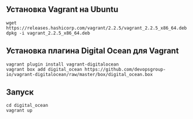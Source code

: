 ## Установка Vagrant на Ubuntu
```
wget https://releases.hashicorp.com/vagrant/2.2.5/vagrant_2.2.5_x86_64.deb
dpkg -i vagrant_2.2.5_x86_64.deb
```
## Установка плагина Digital Ocean для Vagrant
```
vagrant plugin install vagrant-digitalocean
vagrant box add digital_ocean https://github.com/devopsgroup-io/vagrant-digitalocean/raw/master/box/digital_ocean.box
```
## Запуск
```
cd digital_ocean
vagrant up
```
